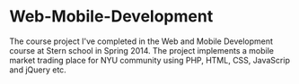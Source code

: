 Web-Mobile-Development
======================

The course project I've completed in the Web and Mobile Development course at Stern school in Spring 2014. The project implements a mobile market trading place for NYU community using PHP, HTML, CSS, JavaScrip and jQuery etc.
